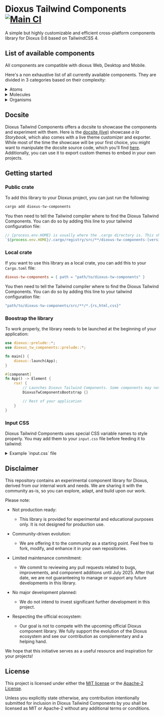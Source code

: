 # Dioxus Tailwind Components [![Main CI](https://github.com/42Angouleme/dioxus-tw-components/actions/workflows/mail.yml/badge.svg)](https://github.com/42Angouleme/dioxus-tw-components/actions/workflows/mail.yml)

A simple but highly customizable and efficient cross-platform components library for Dioxus 0.6 based on TailwindCSS 4.

## List of available components

All components are compatible with dioxus Web, Desktop and Mobile.

Here's a non exhaustive list of all currently available components. They are divided in 3 categories based on their complexity:

<details>
    <summary>
        Atoms
    </summary>
    <table>
        <tr><td>Button</td></tr>
        <tr><td>Button Group</td></tr>
        <tr><td>Icon</td></tr>
        <tr><td>Placeholder</td></tr>
        <tr><td>Separator</td></tr>
        <tr><td>Spacer</td></tr>
    </table>
</details>

<details>
    <summary>
        Molecules
    </summary>
    <table>
        <tr><td>Accordion</td></tr>
        <tr><td>Breadcumb</td></tr>
        <tr><td>Callout</td></tr>
        <tr><td>Carousel</td></tr>
        <tr><td>Dropdown</td></tr>
        <tr><td>Hovercard</td></tr>
        <tr><td>LightSwitch</td></tr>
        <tr><td>Modal</td></tr>
        <tr><td>Navbar</td></tr>
        <tr><td>ProgressBar</td></tr>
        <tr><td>Scrollable</td></tr>
        <tr><td>SidePanel</td></tr>
        <tr><td>SortTable</td></tr>
        <tr><td>Table</td></tr>
        <tr><td>Tabs</td></tr>
        <tr><td>Toast</td></tr>
    </table>
</details>

<details>
    <summary>
        Organisms
    </summary>
    <table>
        <tr><td>Checkbox</td></tr>
        <tr><td>FormList</td></tr>
        <tr><td>Input</td></tr>
        <tr><td>Radio</td></tr>
        <tr><td>Select</td></tr>
        <tr><td>Slider</td></tr>
        <tr><td>TextArea</td></tr>
        <tr><td>Toggle</td></tr>
    </table>
</details>

## Docsite

Dioxus Tailwind Components offers a docsite to showcase the components and experiment with them.
Here is the [docsite (live)](https://42angouleme.github.io/dioxus-tw-components-docsite) showcase _a la Storybook_, which also comes with a live theme customizer and exporter.
While most of the time the showcase will be your first choice, you might want to manipulate the docsite source code, which you'll find [here](https://github.com/42Angouleme/dioxus-tw-components-docsite).
Additionally, you can use it to export custom themes to embed in your own projects.

## Getting started

### Public crate

To add this library to your Dioxus project, you can just run the following:
```bash
cargo add dioxus-tw-components
```

You then need to tell the Tailwind compiler where to find the Dioxus Tailwind Components. You can do so by adding this line to your tailwind configuration file:
```js
// {process.env.HOME} is usually where the .cargo directory is. This should be replaced by the actual path if yours is somewhere else.
`${process.env.HOME}/.cargo/registry/src/**/dioxus-tw-components-[version or *]/src/**/*.{rs,html,css}`
```

### Local crate

If you want to use this library as a local crate, you can add this to your `Cargo.toml` file:
```ini
dioxus-tw-components = { path = "path/to/dioxus-tw-components" }
```

You then need to tell the Tailwind compiler where to find the Dioxus Tailwind Components. You can do so by adding this line to your tailwind configuration file:
```js
"path/to/dioxus-tw-components/src/**/*.{rs,html,css}"
```

### Boostrap the library

To work properly, the library needs to be launched at the beginning of your application:

```rust
use dioxus::prelude::*;
use dioxus_tw_components::prelude::*;

fn main() {
    dioxus::launch(App);
}

#[component]
fn App() -> Element {
    rsx! {
        // Launches Dioxus Tailwind Components. Some components may not work without this.
        DioxusTwComponentsBootstrap {}

        // Rest of your application
    }
}
```

### Input CSS

Dioxus Tailwind Components uses special CSS variable names to style properly. You may add them to your `input.css` file before feeding it to tailwind:
<details>
    <summary>
        Example `input.css` file
    </summary>

```css
@import 'tailwindcss';

@layer base {
    :root {
        --background: /* HSL color */;
        --foreground: /* HSL color */;
        --primary: /* HSL color */;
        --primary-foreground: /* HSL color */;
        --secondary: /* HSL color */;
        --secondary-foreground: /* HSL color */;
        --accent: /* HSL color */;
        --accent-foreground: /* HSL color */;
        --muted: /* HSL color */;
        --muted-foreground: /* HSL color */;
        --destructive: /* HSL color */;
        --destructive-foreground: /* HSL color */;
        --success: /* HSL color */;
        --success-foreground: /* HSL color */;
        --border: /* HSL color */;
        --input: /* HSL color */;
        --ring: /* HSL color */;
        --global-shadow: /* Shadow data */;
        --global-radius: /* Radius */;
    }
    .dark {
        --background: /* HSL color */;
        --foreground: /* HSL color */;
        --primary: /* HSL color */;
        --primary-foreground: /* HSL color */;
        --secondary: /* HSL color */;
        --secondary-foreground: /* HSL color */;
        --accent: /* HSL color */;
        --accent-foreground: /* HSL color */;
        --border: /* HSL color */;
        --input: /* HSL color */;
        --ring: /* HSL color */;
        --global-shadow: /* Shadow data */;
    }
    .h1 {
        @apply text-4xl font-extrabold md:text-5xl;
    }
    .h2 {
        @apply text-2xl font-bold md:text-4xl;
    }
    .h3 {
        @apply text-2xl font-semibold md:text-3xl;
    }
    .h4 {
        @apply text-xl font-semibold md:text-2xl;
    }
    .h5 {
        @apply text-lg font-semibold md:text-xl;
    }
    .h6 {
        @apply text-base font-semibold md:text-lg;
    }
    .paragraph {
        @apply font-normal text-foreground;
    }
    .span {
        @apply font-normal text-foreground;
    }
    .anchor {
        @apply text-foreground/70 hover:text-foreground transition-colors cursor-pointer;
    }
}
```

</details>

## Disclaimer

This repository contains an experimental component library for Dioxus, derived from our internal work and needs.
We are sharing it with the community as-is, so you can explore, adapt, and build upon our work.

Please note:

* Not production ready:
    * This library is provided for experimental and educational purposes only. It is not designed for production use.

* Community-driven evolution:
    * We are offering it to the community as a starting point. Feel free to fork, modify, and enhance it in your own repositories.

* Limited maintenance commitment:
    * We commit to reviewing any pull requests related to bugs, improvements, and component additions until July 2025.
After that date, we are not guaranteeing to manage or support any future developments in this library.

* No major development planned:
    * We do not intend to invest significant further development in this project.

* Respecting the official ecosystem:
    * Our goal is not to compete with the upcoming official Dioxus component library. We fully support the evolution of the Dioxus ecosystem and see our contribution as complementary and a helping hand.

We hope that this initiative serves as a useful resource and inspiration for your projects!

## License

This project is licensed under either the [MIT license](./LICENSE-MIT) or the [Apache-2 License](./LICENSE-APACHE).

Unless you explicitly state otherwise, any contribution intentionally submitted for inclusion in Dioxus Tailwind Components by you shall be licensed as MIT or Apache-2 without any additional terms or conditions.
